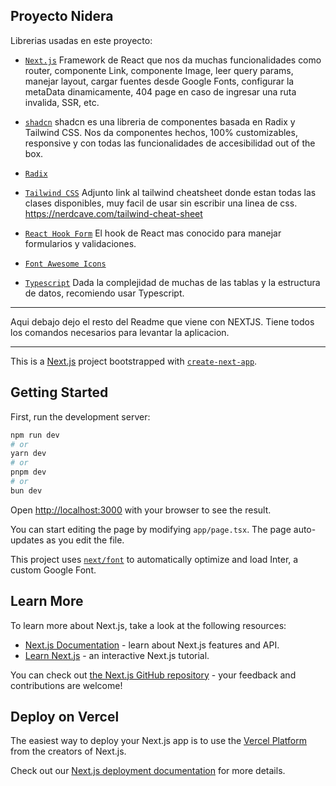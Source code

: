 
## Proyecto Nidera
Librerias usadas en este proyecto:

- [`Next.js`](https://nextjs.org/)
Framework de React que nos da muchas funcionalidades como router, componente Link, componente Image, leer query params, manejar layout, cargar fuentes desde Google Fonts, configurar la metaData dinamicamente, 404 page en caso de ingresar una ruta invalida, SSR, etc.
- [`shadcn`](https://ui.shadcn.com/)
shadcn es una libreria de componentes basada en Radix y Tailwind CSS. Nos da componentes hechos, 100% customizables, responsive y con todas las funcionalidades de accesibilidad out of the box.
- [`Radix`](https://www.radix-vue.com/components/)
- [`Tailwind CSS`](https://tailwindui.com/)
Adjunto link al tailwind cheatsheet donde estan todas las clases disponibles, muy facil de usar sin escribir una linea de css.
https://nerdcave.com/tailwind-cheat-sheet
- [`React Hook Form`](https://react-hook-form.com/)
El hook de React mas conocido para manejar formularios y validaciones.
- [`Font Awesome Icons`](https://fontawesome.com/icons)

- [`Typescript`](https://www.typescriptlang.org/)
Dada la complejidad de muchas de las tablas y la estructura de datos, recomiendo usar Typescript.

------------------

Aqui debajo dejo el resto del Readme que viene con NEXTJS.
Tiene todos los comandos necesarios para levantar la aplicacion.

------------------
This is a [Next.js](https://nextjs.org/) project bootstrapped with [`create-next-app`](https://github.com/vercel/next.js/tree/canary/packages/create-next-app).

## Getting Started

First, run the development server:

```bash
npm run dev
# or
yarn dev
# or
pnpm dev
# or
bun dev
```

Open [http://localhost:3000](http://localhost:3000) with your browser to see the result.

You can start editing the page by modifying `app/page.tsx`. The page auto-updates as you edit the file.

This project uses [`next/font`](https://nextjs.org/docs/basic-features/font-optimization) to automatically optimize and load Inter, a custom Google Font.

## Learn More

To learn more about Next.js, take a look at the following resources:

- [Next.js Documentation](https://nextjs.org/docs) - learn about Next.js features and API.
- [Learn Next.js](https://nextjs.org/learn) - an interactive Next.js tutorial.

You can check out [the Next.js GitHub repository](https://github.com/vercel/next.js/) - your feedback and contributions are welcome!

## Deploy on Vercel

The easiest way to deploy your Next.js app is to use the [Vercel Platform](https://vercel.com/new?utm_medium=default-template&filter=next.js&utm_source=create-next-app&utm_campaign=create-next-app-readme) from the creators of Next.js.

Check out our [Next.js deployment documentation](https://nextjs.org/docs/deployment) for more details.

